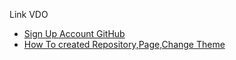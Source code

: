 Link VDO 
* [Sign Up Account GitHub](https://drive.google.com/file/d/1HGu2XKDqHzxZncLis-wSGjBew4nVP5Na/view?usp=sharing)
* [How To created Repository,Page,Change Theme](https://drive.google.com/file/d/1jTqXpaid-Zn2oopNKlgf087kxLNBPzRV/view?usp=sharing)
